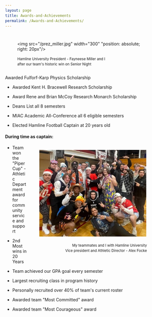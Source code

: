 ```yaml
---
layout: page
title: Awards-and-Achievements
permalink: /Awards-and-Achievements/
---
```


<figure style="float: left">

<img src="/prez_miller.jpg" width="300" "position: absolute; right: 20px"/>

<figcaption style="text-align: left">

<small>Hamline University President - Fayneese Miller and I <br />after our team's historic win on Senior Night</small>

</figcaption>

</figure>

Awarded Fulforf-Karp Physics Scholarship

  -   Awarded Kent H. Bracewell Research Scholarship

  - Award Rene and Brian McCoy Research Monarch Scholarship

  - Deans List all 8 semesters

  - MIAC Academic All-Conference all 6 eligible semesters

  - Elected Hamline Football Captain at 20 years old

#### During time as captain:

<figure style="float: right">

<img src="/mr_focke.jpg" width="350" style="padding:2px"/>

<figcaption style="text-align: right">

<small>My teammates and I with Hamline University <br />Vice president and Athletic Director - Alex Focke</small>

</figcaption>

</figure>

-   Team won the "Piper Cup" - Athletic Department award for community service and support

-   2nd Most wins in 20 Years

-   Team achieved our GPA goal every semester

-   Largest recruiting class in program history

-   Personally recruited over 40% of team's current roster

-   Awarded team "Most Committed" award

-   Awarded team "Most Courageous" award
